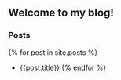 ---
---
## Welcome to my blog!

### Posts
{% for post in site.posts %}
* [{{post.title}}]({{site.baseurl}}/{{post.permalink}})
{% endfor %}
